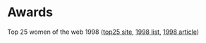 # Awards

Top 25 women of the web 1998 ([top25 site](http://www.top25.org/), [1998 list](http://www.top25.org/win98.html), [1998 article](http://www.sfgate.com/technology/specials/1998/01/webgrrls2.shtml))